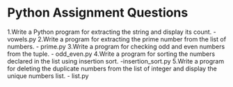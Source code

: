 # Python Assignment Questions
1.Write a Python program for extracting the string and display its count. - vowels.py
2.Write a program for extracting the prime number from the list of numbers. - prime.py
3.Write a program for checking odd and even numbers from the tuple. - odd_even.py
4.Write a program for sorting the numbers declared in the list using insertion sort. -insertion_sort.py
5.Write a program for deleting the duplicate numbers from the  list of integer and display the unique numbers list. - list.py
